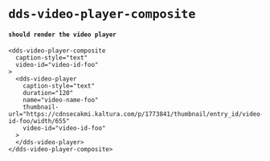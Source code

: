 # `dds-video-player-composite`

#### `should render the video player`

```
<dds-video-player-composite
  caption-style="text"
  video-id="video-id-foo"
>
  <dds-video-player
    caption-style="text"
    duration="120"
    name="video-name-foo"
    thumbnail-url="https://cdnsecakmi.kaltura.com/p/1773841/thumbnail/entry_id/video-id-foo/width/655"
    video-id="video-id-foo"
  >
  </dds-video-player>
</dds-video-player-composite>

```

